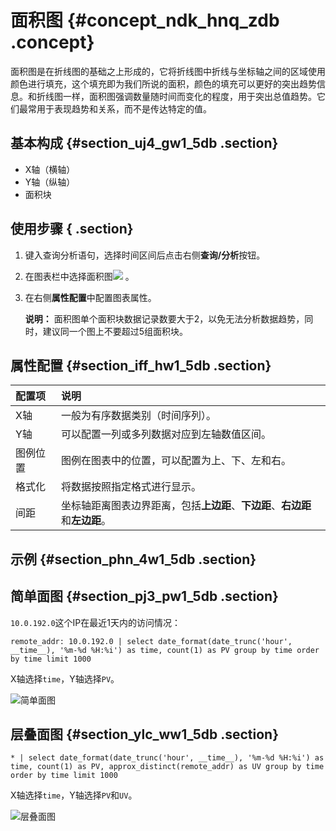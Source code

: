 # 面积图 {#concept_ndk_hnq_zdb .concept}

面积图是在折线图的基础之上形成的，它将折线图中折线与坐标轴之间的区域使用颜色进行填充，这个填充即为我们所说的面积，颜色的填充可以更好的突出趋势信息。和折线图一样，面积图强调数量随时间而变化的程度，用于突出总值趋势。它们最常用于表现趋势和关系，而不是传达特定的值。

## 基本构成 {#section_uj4_gw1_5db .section}

-   X轴（横轴）
-   Y轴（纵轴）
-   面积块

## 使用步骤 { .section}

1.  键入查询分析语句，选择时间区间后点击右侧**查询/分析**按钮。
2.  在图表栏中选择面积图![](https://cdn.yuque.com/lark/2018/png/60648/1523258345818-2f28fbf4-c1cc-499b-9977-0a1d6e3b35bf.png) 。
3.  在右侧**属性配置**中配置图表属性。

    **说明：** 面积图单个面积块数据记录数要大于2，以免无法分析数据趋势，同时，建议同一个图上不要超过5组面积块。


## 属性配置 {#section_iff_hw1_5db .section}

|配置项|说明|
|:--|:-|
|X轴|一般为有序数据类别（时间序列）。|
|Y轴|可以配置一列或多列数据对应到左轴数值区间。|
|图例位置|图例在图表中的位置，可以配置为上、下、左和右。|
|格式化|将数据按照指定格式进行显示。|
|间距|坐标轴距离图表边界距离，包括**上边距**、**下边距**、**右边距**和**左边距**。|

## 示例 {#section_phn_4w1_5db .section}

## 简单面图 {#section_pj3_pw1_5db .section}

`10.0.192.0`这个IP在最近1天内的访问情况：

```
remote_addr: 10.0.192.0 | select date_format(date_trunc('hour', __time__), '%m-%d %H:%i') as time, count(1) as PV group by time order by time limit 1000
```

X轴选择`time`，Y轴选择`PV`。

![](images/5735_zh-CN.png "简单面图")

## 层叠面图 {#section_ylc_ww1_5db .section}

```
* | select date_format(date_trunc('hour', __time__), '%m-%d %H:%i') as time, count(1) as PV, approx_distinct(remote_addr) as UV group by time order by time limit 1000
```

X轴选择`time`，Y轴选择`PV`和`UV`。

![](images/5736_zh-CN.png "层叠面图")

